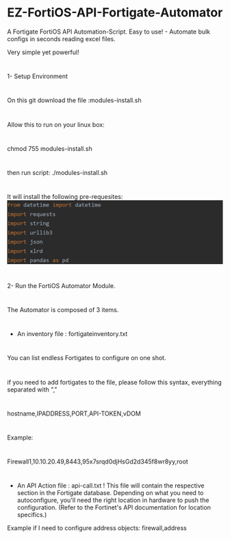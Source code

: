 # EZ-FortiOS-API-Fortigate-Automator
A Fortigate FortiOS API Automation-Script. Easy to use! - Automate bulk configs in seconds reading excel files.

Very simple yet powerful!
#
1- Setup Environment
#
On this git download the file :modules-install.sh
#
Allow this to run on your linux box:
#
chmod 755 modules-install.sh
#
then run script:
./modules-install.sh
#
It will install the following pre-requesites:
![Modules](/images/API-Modules-FortiOS-1.JPG)
#
#
2- Run the FortiOS Automator Module.
#
The Automator is composed of 3 items.
#
- An inventory file : fortigateinventory.txt
#
 You can list endless Fortigates to configure
 on one shot.
#
 if you need to add fortigates to the file,
 please follow this syntax, everything separated with ","
#
 hostname,IPADDRESS,PORT,API-TOKEN,vDOM
#
 Example:
#
 Firewall1,10.10.20.49,8443,95x7srqd0djHsGd2d345f8wr8yy,root
#
#
- An API Action file : api-call.txt
!
This file will contain the respective section in the Fortigate
database. Depending on what you need to autoconfigure, you'll
need the right location in hardware to push the configuration.
(Refer to the Fortinet's API documentation for location specifics.)


Example if I need to configure address objects:
firewall,address







